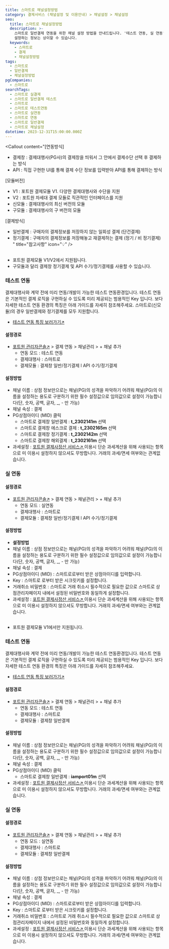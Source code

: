 ```yaml
---
title: 스마트로 채널설정방법
category: 결제서비스 (채널설정 및 이용안내) > 채널설정 > 채널설정
seo:
  title: 스마트로 채널설정방법
  description: >-
    스마트로 일반결제 연동을 위한 채널 설정 방법을 안내드립니다. '테스트 연동, 실 연동' 순으로 이뤄지며, 결제대행사와 연동방식별로
    설정하는 정보는 상이할 수 있습니다.
  keywords:
    - 스마트로
    - 결제
    - 채널설정방법
tags:
  - 스마트로
  - 일반결제
  - 채널설정방법
pgCompanies:
  - 스마트로
searchTags:
  - 스마트로 실결제
  - 스마트로 일반결제 테스트
  - 스마트로
  - 스마트로 테스트연동
  - 스마트로 실연동
  - 스마트로 연동
  - 스마트로 일반결제
  - 스마트로 채널설정
datetime: 2023-12-31T15:00:00.000Z
---
```


<Callout content="결제 연동을 위한 채널 설정 방법을 안내해 드립니다.
결제 연동을 위해서 채널설정은 필수이며 결제대행사와 연동방식별로 설정하는 정보는 상이할 수 있습니다." />

<Highlight url="#7_(구모듈)-결제창-일반결제" text="스마트로 구모듈 설정 바로가기↓" />

<Callout content="[연동방식]
- 결제창 : 결제대행사(PG사)의 결제창을 띄워서 그 안에서 결제수단 선택 후 결제하는 방식
- API : 직접 구현한 UI를 통해 결제 수단 정보를 입력받아 API를 통해 결제하는 방식

[모듈버전]
- V1 : 포트원 결제모듈 V1. 다양한 결제대행사와 수단을 지원
- V2 : 포트원 차세대 결제 모듈로 직관적인 인터페이스를 지원
- 신모듈 : 결제대행사의 최신 버전의 모듈
- 구모듈 : 결제대행사의 구 버전의 모듈

[결제방식]
- 일반결제 : 구매자의 결제정보를 저장하지 않는 일회성 결제 (단건결제)
- 정기결제 : 구매자의 결제정보를 저장해놓고 재결제하는 결제 (정기 / 비 정기결제)
" title="참고사항" icon="💡" />

## <Highlight text="(신모듈) 결제창 일반/정기결제 및 API 수기/정기결제" />

- 포트원 결제모듈 V1/V2에서 지원됩니다.
- 구모듈과 달리 결제창 정기결제 및 API 수기/정기결제를 사용할 수 있습니다.

### **테스트 연동**

결제대행사와 계약 전에 미리 연동/개발이 가능한 테스트 연동환경입니다. 테스트 연동은 기본적인 결제 로직을 구현하실 수 있도록 미리 제공되는 범용적인 Key 입니다. 보다 자세한 테스트 연동 환경의 특징은 아래 가이드를 자세히 참조해주세요. 스마트로(신모듈)의 경우 일반결제와 정기결제를 모두 지원합니다.

- [테스트 연동 특징 보러가기↗](https://help.portone.io/category/procedure/payment-integration/test?page=1)

<Callout content="스마트로 테스트 모드의 경우 실제 출금 되지만 매일 23:00~23:50분 사이 자동 취소됩니다." title="참고사항" icon="💡" />



#### **설정경로**

- [포트원 관리자콘솔↗](https://admin.portone.io/) > 결제 연동 > 채널관리 > + 채널 추가
  - 연동 모드 : 테스트 연동
  - 결제대행사 : 스마트로
  - 결제모듈 :  결제창 일반/정기결제 l API 수기/정기결제

#### **설정방법**

- 채널 이름 : 상점 정보만으로는 채널(PG)의 성격을 파악하기 어려워 채널(PG)의 이름을 설정하는 용도로 구분하기 위한 필수 설정값으로 임의값으로 설정이 가능합니다(단, 숫자, 공백, 글자, \_, - 만 가능)
- 채널 속성 : 결제
- PG상점아이디 (MID) 클릭
  - 스마트로 결제창 일반결제 : **t\_2302141m** 선택
  - 스마트로 결제창 에스크로 결제 : **t\_2302165m** 선택
  - 스마트로 결제창 정기결제 : **t\_2302142m** 선택
  - 스마트로 결제창 해외결제 : **t\_2302161m** 선택
- 과세설정 : [포트원 결제사정산 서비스↗ ](https://admin.portone.io/reconciliation/summary)이용시 단순 과세계산을 위해 사용되는 항목으로 미 이용시 설정하지 않으셔도 무방합니다. 거래의 과세/면세 여부와는 관계없습니다.

### **실 연동**

<Callout content="발급된 상점 아이디의 카드사 심사가 이루어지지 않았을 경우 결제가 실패되오니 카드사 심사 완료 여부를 체크해 주세요!
" title="참고사항" icon="💡" />



#### **설정경로**

- [포트원 관리자콘솔↗](https://admin.portone.io/) > 결제 연동 > 채널관리 > + 채널 추가
  - 연동 모드 :  실연동
  - 결제대행사 : 스마트로
  - 결제모듈 :  결제창 일반/정기결제 l API 수기/정기결제

#### **설정방법**

- **설정방법**
- 채널 이름 : 상점 정보만으로는 채널(PG)의 성격을 파악하기 어려워 채널(PG)의 이름을 설정하는 용도로 구분하기 위한 필수 설정값으로 임의값으로 설정이 가능합니다(단, 숫자, 공백, 글자, \_, - 만 가능)
- 채널 속성 : 결제
- PG상점아이디 (MID)  : 스마트로로부터 받은 상점아이디를 입력합니다.
- Key : 스마트로 로부터 받은 시크릿키를 설정합니다.
- 거래취소 비밀번호 : 스마트로 거래 취소시 필수적으로 필요한 값으로 스마트로 상점관리자페이지 내에서 설정된 비밀번호와 동일하게 설정합니다.
- 과세설정 : [포트원 결제사정산 서비스↗ ](https://admin.portone.io/reconciliation/summary)이용시 단순 과세계산을 위해 사용되는 항목으로 미 이용시 설정하지 않으셔도 무방합니다. 거래의 과세/면세 여부와는 관계없습니다.

<Callout title="V2 스마트로 개발가이드 보러가기↗" />

<Callout title="V1 스마트로(신모듈) 개발가이드 보러가기↗" />

## <Highlight text="(구모듈) 결제창 일반결제" />

- 포트원 결제모듈 V1에서만 지원됩니다.

### **테스트 연동**

결제대행사와 계약 전에 미리 연동/개발이 가능한 테스트 연동환경입니다. 테스트 연동은 기본적인 결제 로직을 구현하실 수 있도록 미리 제공되는 범용적인 Key 입니다. 보다 자세한 테스트 연동 환경의 특징은 아래 가이드를 자세히 참조해주세요.

- [테스트 연동 특징 보러가기↗](https://help.portone.io/category/procedure/payment-integration/test?page=1)

<Callout content="스마트로 테스트 모드의 경우 실제 출금 되지만 매일 23:00~23:50분 사이 자동 취소됩니다." title="참고사항" icon="💡" />



#### **설정경로**

- [포트원 관리자콘솔↗](https://admin.portone.io/) > 결제 연동 > 채널관리 > + 채널 추가
  - 연동 모드 : 테스트 연동
  - 결제대행사 : 스마트로
  - 결제모듈 :  결제창 일반결제

#### **설정방법**

- 채널 이름 : 상점 정보만으로는 채널(PG)의 성격을 파악하기 어려워 채널(PG)의 이름을 설정하는 용도로 구분하기 위한 필수 설정값으로 임의값으로 설정이 가능합니다(단, 숫자, 공백, 글자, \_, - 만 가능)
- 채널 속성 : 결제
- PG상점아이디 (MID) 클릭
  - 스마트로 결제창 일반결제 : **iamport01m** 선택
- 과세설정 : [포트원 결제사정산 서비스↗ ](https://admin.portone.io/reconciliation/summary)이용시 단순 과세계산을 위해 사용되는 항목으로 미 이용시 설정하지 않으셔도 무방합니다. 거래의 과세/면세 여부와는 관계없습니다.

### **실 연동**

<Callout content="발급된 상점 아이디의 카드사 심사가 이루어지지 않았을 경우 결제가 실패되오니 카드사 심사 완료 여부를 체크해 주세요!
" title="참고사항" icon="💡" />



#### **설정경로**

- [포트원 관리자콘솔↗](https://admin.portone.io/) > 결제 연동 > 채널관리 > + 채널 추가
  - 연동 모드 :  실연동
  - 결제대행사 : 스마트로
  - 결제모듈 :  결제창 일반결제

#### **설정방법**

- 채널 이름 : 상점 정보만으로는 채널(PG)의 성격을 파악하기 어려워 채널(PG)의 이름을 설정하는 용도로 구분하기 위한 필수 설정값으로 임의값으로 설정이 가능합니다(단, 숫자, 공백, 글자, \_, - 만 가능)
- 채널 속성 : 결제
- PG상점아이디 (MID)  : 스마트로로부터 받은 상점아이디를 입력합니다.
- Key : 스마트로 로부터 받은 시크릿키를 설정합니다.
- 거래취소 비밀번호 : 스마트로 거래 취소시 필수적으로 필요한 값으로 스마트로 상점관리자페이지 내에서 설정된 비밀번호와 동일하게 설정합니다.
- 과세설정 : [포트원 결제사정산 서비스↗ ](https://admin.portone.io/reconciliation/summary)이용시 단순 과세계산을 위해 사용되는 항목으로 미 이용시 설정하지 않으셔도 무방합니다. 거래의 과세/면세 여부와는 관계없습니다.

<Callout title="스마트로(구모듈) 개발가이드 보러가기↗" />
